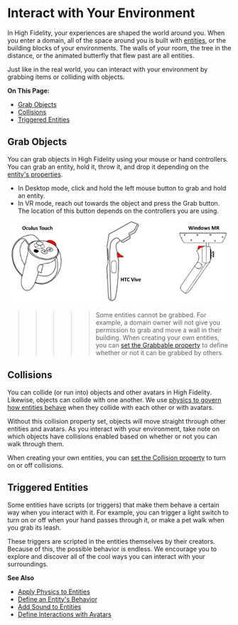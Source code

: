 # Interact with Your Environment

In High Fidelity, your experiences are shaped the world around you. When you enter a domain, all of the space around you is built with [entities](../../create/entities), or the building blocks of your environments. The walls of your room, the tree in the distance, or the animated butterfly that flew past are all entities. 

Just like in the real world, you can interact with your environment by grabbing items or colliding with objects. 

**On This Page:**

* [Grab Objects](#grab-objects)
* [Collisions](#collisions)
* [Triggered Entities](#triggered-entities)


## Grab Objects

You can grab objects in High Fidelity using your mouse or hand controllers. You can grab an entity, hold it, throw it, and drop it depending on the [entity's properties](../../create/entities/entity-behavior). 

* In Desktop mode, click and hold the left mouse button to grab and hold an entity. 
* In VR mode, reach out towards the object and press the Grab button. The location of this button depends on the controllers you are using. 

![](images/grab-button.png)

>>>>>Some entities cannot be grabbed. For example, a domain owner will not give you permission to grab and move a wall in their building. When creating your own entities, you can [set the Grabbable property](../../create/entities/entity-behavior#entity-grabbing-behavior-and-triggers) to define whether or not it can be grabbed by others. 

## Collisions

You can collide (or run into) objects and other avatars in High Fidelity. Likewise, objects can collide with one another. We use [physics to govern how entities behave](../../create/entities/entity-physics) when they collide with each other or with avatars. 

Without this collision property set, objects will move straight through other entities and avatars. As you interact with your environment, take note on which objects have collisions enabled based on whether or not you can walk through them. 

When creating your own entities, you can [set the Collision property](../../create/entities/entity-behavior#entity-collision-behavior) to turn on or off collisions.

## Triggered Entities

Some entities have scripts (or triggers) that make them behave a certain way when you interact with it. For example, you can trigger a light switch to turn on or off when your hand passes through it, or make a pet walk when you grab its leash. 

These triggers are scripted in the entities themselves by their creators. Because of this, the possible behavior is endless. We encourage you to explore and discover all of the cool ways you can interact with your surroundings. 

**See Also**

+ [Apply Physics to Entities](../../create/entities/entity-physics)
+ [Define an Entity's Behavior](../../create/entities/entity-behavior)
+ [Add Sound to Entities](../../create/entities/add-sounds)
+ [Define Interactions with Avatars](../../create/entities/avatar-interactions)